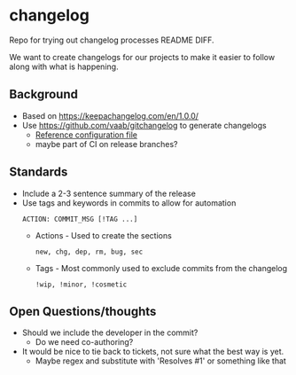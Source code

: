 # changelog

Repo for trying out changelog processes README DIFF.

We want to create changelogs for our projects to make it easier to follow along with what is happening.

## Background

* Based on https://keepachangelog.com/en/1.0.0/ 
* Use https://github.com/vaab/gitchangelog to generate changelogs
  * [Reference configuration file](https://github.com/vaab/gitchangelog/blob/master/src/gitchangelog/gitchangelog.rc.reference)
  * maybe part of CI on release branches?

## Standards

* Include a 2-3 sentence summary of the release
* Use tags and keywords in commits to allow for automation
  ```
  ACTION: COMMIT_MSG [!TAG ...]
  ```
  * Actions - Used to create the sections
    ```
    new, chg, dep, rm, bug, sec
    ```
  * Tags - Most commonly used to exclude commits from the changelog
    ```
    !wip, !minor, !cosmetic
    ```

## Open Questions/thoughts

* Should we include the developer in the commit?
  * Do we need co-authoring?
* It would be nice to tie back to tickets, not sure what the best way is yet.
  * Maybe regex and substitute with 'Resolves #1' or something like that
